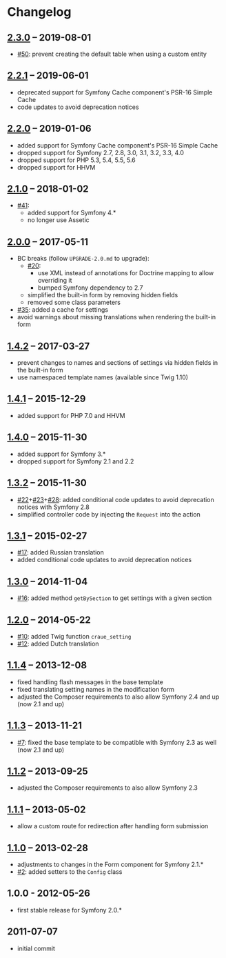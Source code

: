 # Changelog

## [2.3.0] – 2019-08-01

- [#50]: prevent creating the default table when using a custom entity

[#50]: https://github.com/craue/CraueConfigBundle/issues/50
[2.3.0]: https://github.com/craue/CraueConfigBundle/compare/2.2.1...2.3.0

## [2.2.1] – 2019-06-01

- deprecated support for Symfony Cache component's PSR-16 Simple Cache
- code updates to avoid deprecation notices

[2.2.1]: https://github.com/craue/CraueConfigBundle/compare/2.2.0...2.2.1

## [2.2.0] – 2019-01-06

- added support for Symfony Cache component's PSR-16 Simple Cache
- dropped support for Symfony 2.7, 2.8, 3.0, 3.1, 3.2, 3.3, 4.0
- dropped support for PHP 5.3, 5.4, 5.5, 5.6
- dropped support for HHVM

[2.2.0]: https://github.com/craue/CraueConfigBundle/compare/2.1.0...2.2.0

## [2.1.0] – 2018-01-02

- [#41]:
  - added support for Symfony 4.*
  - no longer use Assetic

[#41]: https://github.com/craue/CraueConfigBundle/issues/41
[2.1.0]: https://github.com/craue/CraueConfigBundle/compare/2.0.0...2.1.0

## [2.0.0] – 2017-05-11

- BC breaks (follow `UPGRADE-2.0.md` to upgrade):
  - [#20]:
    - use XML instead of annotations for Doctrine mapping to allow overriding it
    - bumped Symfony dependency to 2.7
  - simplified the built-in form by removing hidden fields
  - removed some class parameters
- [#35]: added a cache for settings
- avoid warnings about missing translations when rendering the built-in form

[#20]: https://github.com/craue/CraueConfigBundle/issues/20
[#35]: https://github.com/craue/CraueConfigBundle/issues/35
[2.0.0]: https://github.com/craue/CraueConfigBundle/compare/1.4.2...2.0.0

## [1.4.2] – 2017-03-27

- prevent changes to names and sections of settings via hidden fields in the built-in form
- use namespaced template names (available since Twig 1.10)

[1.4.2]: https://github.com/craue/CraueConfigBundle/compare/1.4.1...1.4.2

## [1.4.1] – 2015-12-29

- added support for PHP 7.0 and HHVM

[1.4.1]: https://github.com/craue/CraueConfigBundle/compare/1.4.0...1.4.1

## [1.4.0] – 2015-11-30

- added support for Symfony 3.*
- dropped support for Symfony 2.1 and 2.2

[1.4.0]: https://github.com/craue/CraueConfigBundle/compare/1.3.2...1.4.0

## [1.3.2] – 2015-11-30

- [#22]+[#23]+[#28]: added conditional code updates to avoid deprecation notices with Symfony 2.8
- simplified controller code by injecting the `Request` into the action

[#22]: https://github.com/craue/CraueConfigBundle/issues/22
[#23]: https://github.com/craue/CraueConfigBundle/issues/23
[#28]: https://github.com/craue/CraueConfigBundle/issues/28
[1.3.2]: https://github.com/craue/CraueConfigBundle/compare/1.3.1...1.3.2

## [1.3.1] – 2015-02-27

- [#17]: added Russian translation
- added conditional code updates to avoid deprecation notices

[#17]: https://github.com/craue/CraueConfigBundle/issues/17
[1.3.1]: https://github.com/craue/CraueConfigBundle/compare/1.3.0...1.3.1

## [1.3.0] – 2014-11-04

- [#16]: added method `getBySection` to get settings with a given section

[#16]: https://github.com/craue/CraueConfigBundle/issues/16
[1.3.0]: https://github.com/craue/CraueConfigBundle/compare/1.2.0...1.3.0

## [1.2.0] – 2014-05-22

- [#10]: added Twig function `craue_setting`
- [#12]: added Dutch translation

[#10]: https://github.com/craue/CraueConfigBundle/issues/10
[#12]: https://github.com/craue/CraueConfigBundle/issues/12
[1.2.0]: https://github.com/craue/CraueConfigBundle/compare/1.1.4...1.2.0

## [1.1.4] – 2013-12-08

- fixed handling flash messages in the base template
- fixed translating setting names in the modification form
- adjusted the Composer requirements to also allow Symfony 2.4 and up (now 2.1 and up)

[1.1.4]: https://github.com/craue/CraueConfigBundle/compare/1.1.3...1.1.4

## [1.1.3] – 2013-11-21

- [#7]: fixed the base template to be compatible with Symfony 2.3 as well (now 2.1 and up)

[#7]: https://github.com/craue/CraueConfigBundle/issues/7
[1.1.3]: https://github.com/craue/CraueConfigBundle/compare/1.1.2...1.1.3

## [1.1.2] – 2013-09-25

- adjusted the Composer requirements to also allow Symfony 2.3

[1.1.2]: https://github.com/craue/CraueConfigBundle/compare/1.1.1...1.1.2

## [1.1.1] – 2013-05-02

- allow a custom route for redirection after handling form submission

[1.1.1]: https://github.com/craue/CraueConfigBundle/compare/1.1.0...1.1.1

## [1.1.0] – 2013-02-28

- adjustments to changes in the Form component for Symfony 2.1.*
- [#2]: added setters to the `Config` class

[#2]: https://github.com/craue/CraueConfigBundle/issues/2
[1.1.0]: https://github.com/craue/CraueConfigBundle/compare/1.0.0...1.1.0

## 1.0.0 - 2012-05-26

- first stable release for Symfony 2.0.*

## 2011-07-07

- initial commit
